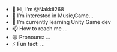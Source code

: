 - 👋 Hi, I’m @Nakkii268
- 👀 I’m interested in Music,Game...
- 🌱 I’m currently learning Unity Game dev
- 📫 How to reach me ...
- 😄 Pronouns: ...
- ⚡ Fun fact: ...

<!---
Nakkii268/Nakkii268 is a ✨ special ✨ repository because its `README.md` (this file) appears on your GitHub profile.
You can click the Preview link to take a look at your changes.
--->
